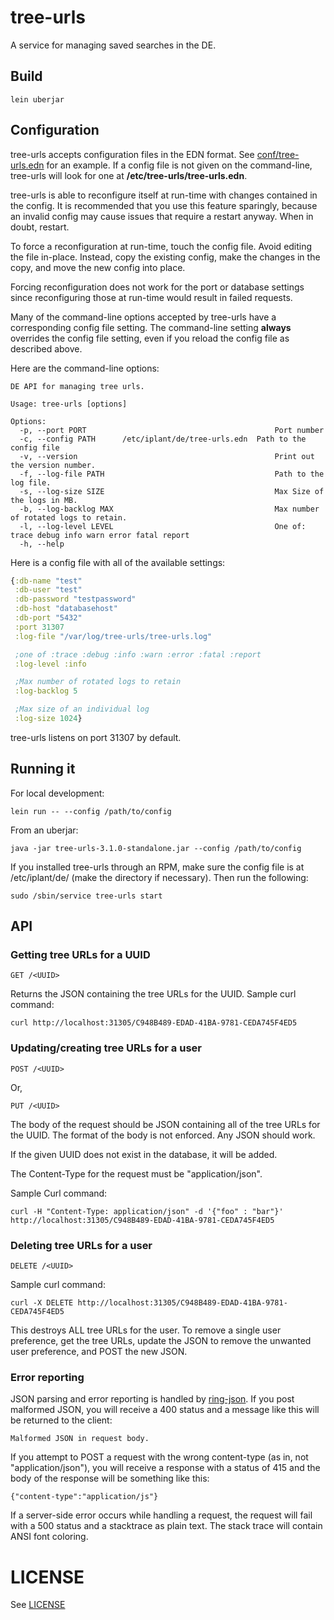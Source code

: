 # tree-urls

A service for managing saved searches in the DE.

## Build

    lein uberjar

## Configuration

tree-urls accepts configuration files in the EDN format. See [conf/tree-urls.edn](conf/tree-urls.edn) for an example. If a config file is not given on the command-line, tree-urls will look for one at __/etc/tree-urls/tree-urls.edn__.

tree-urls is able to reconfigure itself at run-time with changes contained in the config. It is recommended that you use this feature sparingly, because an invalid config may cause issues that require a restart anyway. When in doubt, restart.

To force a reconfiguration at run-time, touch the config file. Avoid editing the file in-place. Instead, copy the existing config, make the changes in the copy, and move the new config into place.

Forcing reconfiguration does not work for the port or database settings since reconfiguring those at run-time would result in failed requests.

Many of the command-line options accepted by tree-urls have a corresponding config file setting. The command-line setting __always__ overrides the config file setting, even if you reload the config file as described above.

Here are the command-line options:

    DE API for managing tree urls.

    Usage: tree-urls [options]

    Options:
      -p, --port PORT                                          Port number
      -c, --config PATH      /etc/iplant/de/tree-urls.edn  Path to the config file
      -v, --version                                            Print out the version number.
      -f, --log-file PATH                                      Path to the log file.
      -s, --log-size SIZE                                      Max Size of the logs in MB.
      -b, --log-backlog MAX                                    Max number of rotated logs to retain.
      -l, --log-level LEVEL                                    One of: trace debug info warn error fatal report
      -h, --help

Here is a config file with all of the available settings:
```clojure
{:db-name "test"
 :db-user "test"
 :db-password "testpassword"
 :db-host "databasehost"
 :db-port "5432"
 :port 31307
 :log-file "/var/log/tree-urls/tree-urls.log"

 ;one of :trace :debug :info :warn :error :fatal :report
 :log-level :info

 ;Max number of rotated logs to retain
 :log-backlog 5

 ;Max size of an individual log
 :log-size 1024}
```

tree-urls listens on port 31307 by default.

## Running it

For local development:

    lein run -- --config /path/to/config

From an uberjar:

    java -jar tree-urls-3.1.0-standalone.jar --config /path/to/config

If you installed tree-urls through an RPM, make sure the config file is at /etc/iplant/de/ (make the directory if necessary). Then run the following:

    sudo /sbin/service tree-urls start

## API

### Getting tree URLs for a UUID

    GET /<UUID>

Returns the JSON containing the tree URLs for the UUID. Sample curl command:

    curl http://localhost:31305/C948B489-EDAD-41BA-9781-CEDA745F4ED5


### Updating/creating tree URLs for a user

    POST /<UUID>

Or,

    PUT /<UUID>

The body of the request should be JSON containing all of the tree URLs for the UUID. The format of the body is not enforced. Any JSON should work.

If the given UUID does not exist in the database, it will be added.

The Content-Type for the request must be "application/json".

Sample Curl command:

    curl -H "Content-Type: application/json" -d '{"foo" : "bar"}' http://localhost:31305/C948B489-EDAD-41BA-9781-CEDA745F4ED5


### Deleting tree URLs for a user

    DELETE /<UUID>

Sample curl command:

    curl -X DELETE http://localhost:31305/C948B489-EDAD-41BA-9781-CEDA745F4ED5

This destroys ALL tree URLs for the user. To remove a single user preference, get the tree URLs, update the JSON to remove the unwanted user preference, and POST the new JSON.

### Error reporting

JSON parsing and error reporting is handled by [ring-json](https://github.com/ring-clojure/ring-json). If you post malformed JSON, you will receive a 400 status and a message like this will be returned to the client:

    Malformed JSON in request body.

If you attempt to POST a request with the wrong content-type (as in, not "application/json"), you will receive a response with a status of 415 and the body of the response will be something like this:

    {"content-type":"application/js"}

If a server-side error occurs while handling a request, the request will fail with a 500 status and a stacktrace as plain text. The stack trace will contain ANSI font coloring.

# LICENSE

See [LICENSE](LICENSE)

